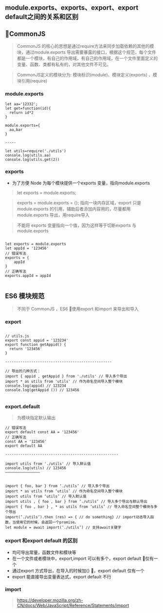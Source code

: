 ## module.exports、exports、export、export default之间的关系和区别

## CommonJS


> CommonJS 的核心的思想是通过require方法来同步加载依赖的其他的模块，通过module.exports 导出需要暴露的接口，根据这个规范，每个文件都是一个模块，有自己的作用域，有自己的作用域，在一个文件里面定义的变量、函数、类都有私有的，对其他文件不可见。

> CommonJS定义的模块分为: 模块标识(module)、模块定义(exports) 、模块引用(require)


### module.exports

```
let aa='12332';
let get=function(id){
  return id*2
}

module.exports={
  aa,bar
}

-----

let utils=require('./utils')
console.log(utils.aa)
console.log(utils.get(2))

```


### exports 
* 为了方便 Node 为每个模块提供一个exports 变量，指向module.exports 


> let exports = module.exports;

> exports = module.exports = {}; 指向一块内存区域，export 只是module.exports 的引用，辅助后者添加内容用的，尽量都用module.exports 导出，用require导入

>

> 不能将 exports 变量指向一个值，因为这样等于切断exports 与 module.exports

```

let exports = module.exports
let appId = '123456'
// 错误写法
exports = {
	appId
}
// 正确写法
exports.appId = appId


```

## ES6 模块规范

> 不同于 CommonJS ，ES6 使用export 和import 来导出和导入

### export

```

// utils.js
export const appid = '123234'
export function getAppid() {
  return '123456'
}

-------------------------------------------------

// 导出的几种方式：
import { appid , getAppid } from './utils' // 导入多个导出
import * as utils from 'utils' // 作为命名空间导入整个模块
console.log(appid) // 123234
console.log(getAppid ()) // 123456


```

### export.default
>  为模块指定默认输出 

```
// 错误写法
export default const AA = '123456'
// 正确写法
const AA = '123456'
export default AA

----------------------------------------------------

import utils from './utils' // 导入默认值
console.log(utils) // 123456
————————————————


```


```
import { foo, bar } from ‘./utils’ // 导入多个导出
import * as utils from ‘utils’ // 作为命名空间导入整个模块
import utils from ‘utils’ // 导入默认值
import utils , { foo , bar } from ‘./utils’ // 导入多个导出与默认导出
import { foo , bar } , * as utils from ‘utils’ // 导入命名空间整个模块与多个导出
import(’./utils’).then (res) => { // do something} // import动态导入函数，当使用它的时候，会返回一个promise。
let module = await import(’./utils’) // 支持await关键字

```

### export 和export default 的区别

* 均可导出常量，函数文件和模块等
* 在一个文件或者模块中，export,import 可以有多个，export default 仅有一个
* 通过export 方式导出，在导入的时候加{} ，export default 仅有一个
* export 能直接导出变量表达式，export default 不行

 

### import

> https://developer.mozilla.org/zh-CN/docs/Web/JavaScript/Reference/Statements/import


